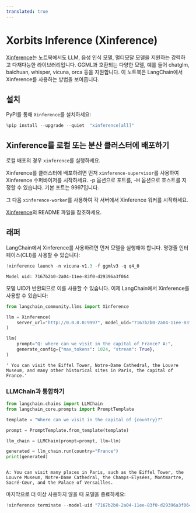 ```yaml
---
translated: true
---
```


# Xorbits Inference (Xinference)

[Xinference](https://github.com/xorbitsai/inference)는 노트북에서도 LLM, 음성 인식 모델, 멀티모달 모델을 지원하는 강력하고 다재다능한 라이브러리입니다. GGML과 호환되는 다양한 모델, 예를 들어 chatglm, baichuan, whisper, vicuna, orca 등을 지원합니다. 이 노트북은 LangChain에서 Xinference를 사용하는 방법을 보여줍니다.

## 설치

PyPI를 통해 `Xinference`를 설치하세요:

```python
%pip install --upgrade --quiet  "xinference[all]"
```

## Xinference를 로컬 또는 분산 클러스터에 배포하기

로컬 배포의 경우 `xinference`를 실행하세요.

Xinference를 클러스터에 배포하려면 먼저 `xinference-supervisor`를 사용하여 Xinference 수퍼바이저를 시작하세요. -p 옵션으로 포트를, -H 옵션으로 호스트를 지정할 수 있습니다. 기본 포트는 9997입니다.

그 다음 `xinference-worker`를 사용하여 각 서버에서 Xinference 워커를 시작하세요.

[Xinference](https://github.com/xorbitsai/inference)의 README 파일을 참조하세요.

## 래퍼

LangChain에서 Xinference를 사용하려면 먼저 모델을 실행해야 합니다. 명령줄 인터페이스(CLI)를 사용할 수 있습니다:

```python
!xinference launch -n vicuna-v1.3 -f ggmlv3 -q q4_0
```

```output
Model uid: 7167b2b0-2a04-11ee-83f0-d29396a3f064
```

모델 UID가 반환되므로 이를 사용할 수 있습니다. 이제 LangChain에서 Xinference를 사용할 수 있습니다:

```python
from langchain_community.llms import Xinference

llm = Xinference(
    server_url="http://0.0.0.0:9997", model_uid="7167b2b0-2a04-11ee-83f0-d29396a3f064"
)

llm(
    prompt="Q: where can we visit in the capital of France? A:",
    generate_config={"max_tokens": 1024, "stream": True},
)
```

```output
' You can visit the Eiffel Tower, Notre-Dame Cathedral, the Louvre Museum, and many other historical sites in Paris, the capital of France.'
```

### LLMChain과 통합하기

```python
from langchain.chains import LLMChain
from langchain_core.prompts import PromptTemplate

template = "Where can we visit in the capital of {country}?"

prompt = PromptTemplate.from_template(template)

llm_chain = LLMChain(prompt=prompt, llm=llm)

generated = llm_chain.run(country="France")
print(generated)
```

```output

A: You can visit many places in Paris, such as the Eiffel Tower, the Louvre Museum, Notre-Dame Cathedral, the Champs-Elysées, Montmartre, Sacré-Cœur, and the Palace of Versailles.
```

마지막으로 더 이상 사용하지 않을 때 모델을 종료하세요:

```python
!xinference terminate --model-uid "7167b2b0-2a04-11ee-83f0-d29396a3f064"
```

